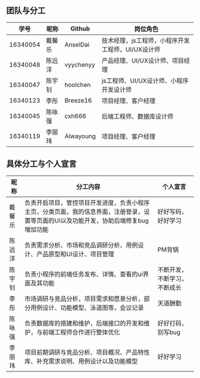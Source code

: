 ## 团队与分工

|学号|昵称|Github|岗位角色|
|-|-|-|-|
|16340054|戴馨乐|AnselDai|技术经理，js工程师，小程序开发工程师，UI/UX设计师|
|16340048|陈远洋|vyychenyy|产品经理、UI/UX设计师、项目经理|
|16340047|陈宇钊|hoolchen|js工程师、UI/UX设计师、小程序开发设计师|       
|16340123|李彤|Breeze16|项目经理、客户经理|         
|16340045|陈咏强|cxh666|后端工程师、数据库设计师|
|16340119|李丽玮|Alwayoung|项目经理、客户经理|


## 具体分工与个人宣言

|昵称|分工内容|个人宣言|
|-|-|-|
|戴馨乐|负责开启项目，管控项目开发进度，负责小程序主页，分类页面，我的信息界面，注册登录，设置等页面的UI以及功能开发，协助后端修复bug增加功能|好好写码，好好学习|
|陈远洋|负责需求分析、市场和竞品调研分析、用例设计、产品原型和UI设计、项目管理|PM背锅|
|陈宇钊|负责小程序的前端任务发布、详情、查看的ui界面及其功能|不断开发，不断学习，不断成长|
|李彤|市场调研与竞品分析，项目需求和愿景分析，部分用例设计、功能模型、泳道图等，会议记录|天道酬勤|                 
|陈咏强|负责数据库的搭建和维护，后端接口的开发和维护，与前端工程师合作进行整体优化|好好打码，别写bug|
|李丽玮|项目前期调研与竞品分析、项目概况、产品特性库、补充需求说明、用例设计以及功能模型|好好学习|
